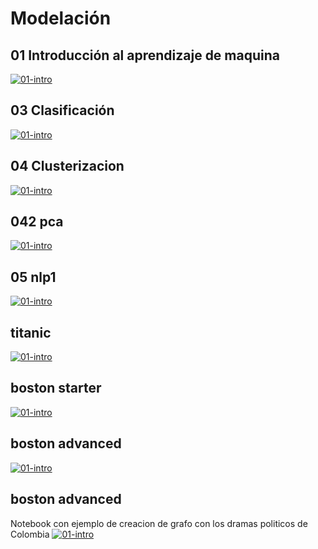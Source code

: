 # Modelación

## 01 Introducción al aprendizaje de maquina
[![01-intro](https://colab.research.google.com/assets/colab-badge.svg)](https://colab.research.google.com/github/davidbetancur8/Biomedica/blob/master/ds_2021/03-modelacion/01-intro.ipynb)

## 03 Clasificación
[![01-intro](https://colab.research.google.com/assets/colab-badge.svg)](https://colab.research.google.com/github/davidbetancur8/Biomedica/blob/master/ds_2021/03-modelacion/03-clasificacion.ipynb)

## 04 Clusterizacion
[![01-intro](https://colab.research.google.com/assets/colab-badge.svg)](https://colab.research.google.com/github/davidbetancur8/Biomedica/blob/master/ds_2021/03-modelacion/04-clusterizacion.ipynb)

## 042 pca
[![01-intro](https://colab.research.google.com/assets/colab-badge.svg)](https://colab.research.google.com/github/davidbetancur8/Biomedica/blob/master/ds_2021/03-modelacion/042-pca.ipynb)

## 05 nlp1
[![01-intro](https://colab.research.google.com/assets/colab-badge.svg)](https://colab.research.google.com/github/davidbetancur8/Biomedica/blob/master/ds_2021/03-modelacion/05-nlp1.ipynb)

## titanic
[![01-intro](https://colab.research.google.com/assets/colab-badge.svg)](https://colab.research.google.com/github/davidbetancur8/Biomedica/blob/master/ds_2021/03-modelacion/titanic.ipynb)

## boston starter
[![01-intro](https://colab.research.google.com/assets/colab-badge.svg)](https://colab.research.google.com/github/davidbetancur8/Biomedica/blob/master/ds_2021/03-modelacion/boston_starter_excercise.ipynb)

## boston advanced
[![01-intro](https://colab.research.google.com/assets/colab-badge.svg)](https://colab.research.google.com/github/davidbetancur8/Biomedica/blob/master/ds_2021/03-modelacion/boston.ipynb)

## boston advanced
Notebook con ejemplo de creacion de grafo con los dramas politicos de Colombia
[![01-intro](https://colab.research.google.com/assets/colab-badge.svg)](https://colab.research.google.com/github/davidbetancur8/Biomedica/blob/master/ds_2021/03-modelacion/drama_grafo.ipynb)
